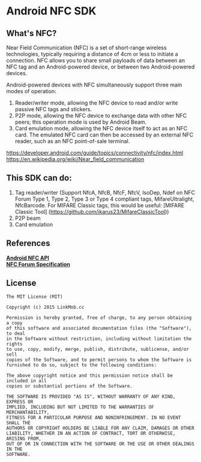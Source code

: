 # Android NFC SDK

## What's NFC?

Near Field Communication (NFC) is a set of short-range wireless technologies, typically requiring a distance of 4cm or less to initiate a connection. NFC allows you to share small payloads of data between an NFC tag and an Android-powered device, or between two Android-powered devices.

Android-powered devices with NFC simultaneously support three main modes of operation:

1. Reader/writer mode, allowing the NFC device to read and/or write passive NFC tags and stickers.
2. P2P mode, allowing the NFC device to exchange data with other NFC peers; this operation mode is used by Android Beam.
3. Card emulation mode, allowing the NFC device itself to act as an NFC card. The emulated NFC card can then be accessed by an external NFC reader, such as an NFC point-of-sale terminal. <br>

https://developer.android.com/guide/topics/connectivity/nfc/index.html  <br>
https://en.wikipedia.org/wiki/Near_field_communication  <br>


## This SDK can do:

1. Tag reader/writer
(Support NfcA, NfcB, NfcF, NfcV, IsoDep, Ndef on NFC Forum Type 1, Type 2, Type 3 or Type 4 compliant tags, MifareUltralight, NfcBarcode. For MIFARE Classic tags, this would be useful: [MIFARE Classic Tool] (https://github.com/ikarus23/MifareClassicTool))
2. P2P beam
3. Card emulation


## References

**[Android NFC API](https://developer.android.com/reference/android/nfc/package-summary.html)**  <br>
**[NFC Forum Specification](http://nfc-forum.org/our-work/specifications-and-application-documents/specifications/)**  <br>


## License

    The MIT License (MIT)

    Copyright (c) 2015 LinkMob.cc

    Permission is hereby granted, free of charge, to any person obtaining a copy
    of this software and associated documentation files (the "Software"), to deal
    in the Software without restriction, including without limitation the rights
    to use, copy, modify, merge, publish, distribute, sublicense, and/or sell
    copies of the Software, and to permit persons to whom the Software is
    furnished to do so, subject to the following conditions:

    The above copyright notice and this permission notice shall be included in all
    copies or substantial portions of the Software.

    THE SOFTWARE IS PROVIDED "AS IS", WITHOUT WARRANTY OF ANY KIND, EXPRESS OR
    IMPLIED, INCLUDING BUT NOT LIMITED TO THE WARRANTIES OF MERCHANTABILITY,
    FITNESS FOR A PARTICULAR PURPOSE AND NONINFRINGEMENT. IN NO EVENT SHALL THE
    AUTHORS OR COPYRIGHT HOLDERS BE LIABLE FOR ANY CLAIM, DAMAGES OR OTHER
    LIABILITY, WHETHER IN AN ACTION OF CONTRACT, TORT OR OTHERWISE, ARISING FROM,
    OUT OF OR IN CONNECTION WITH THE SOFTWARE OR THE USE OR OTHER DEALINGS IN THE
    SOFTWARE.
